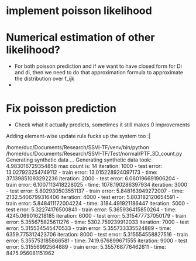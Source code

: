 # implement poisson likelihood

# Numerical estimation of other likelihood?
- For both poisson prediction and if we want to have closed form
for Di and di, then we need to do that approximation formula to approximate
the distribution over f_ijk
- 

# Fix poisson prediction
- Check what it actually predicts, sometimes it still
makes 0 improvements

Adding element-wise update rule fucks up the system too :|


/home/duc/Documents/Research/SSVI-TF/venv/bin/python /home/duc/Documents/Research/SSVI-TF/Test/normal/PTF_3D_count.py
Generating synthetic data ... 
Generating synthetic data took:  4.983016729354858
max count is:  14
iteration:  1000  - test error:  13.027923254749112  - train error:  13.015228924097173  - time:  37.139851093292236
iteration:  2000  - test error:  6.060196691906204  - train error:  6.1007113418228025  - time:  1078.190286397934
iteration:  3000  - test error:  5.802930503551137  - train error:  5.848163949272007  - time:  2132.5406799316406
iteration:  4000  - test error:  5.803182120654591  - train error:  5.848411172004224  - time:  3184.491921186447
iteration:  5000  - test error:  5.32274176500841  - train error:  5.365936415850264  - time:  4245.069016218185
iteration:  6000  - test error:  5.315477737050179  - train error:  5.355675825611276  - time:  5302.759239912033
iteration:  7000  - test error:  5.315534545470533  - train error:  5.355733335524889  - time:  6359.775312423706
iteration:  8000  - test error:  5.315554558827516  - train error:  5.355753185866581  - time:  7419.676899671555
iteration:  9000  - test error:  5.31556992564889  - train error:  5.355768776462611  - time:  8475.956081151962